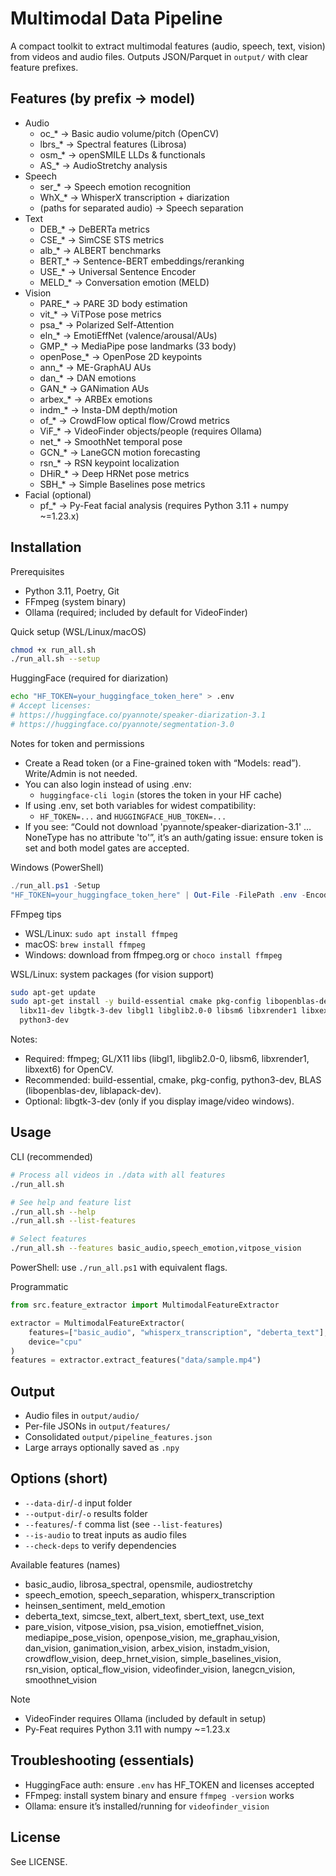 # Multimodal Data Pipeline

A compact toolkit to extract multimodal features (audio, speech, text, vision) from videos and audio files. Outputs JSON/Parquet in `output/` with clear feature prefixes.

## Features (by prefix → model)

- Audio
  - oc_* → Basic audio volume/pitch (OpenCV)
  - lbrs_* → Spectral features (Librosa)
  - osm_* → openSMILE LLDs & functionals
  - AS_* → AudioStretchy analysis
- Speech
  - ser_* → Speech emotion recognition
  - WhX_* → WhisperX transcription + diarization
  - (paths for separated audio) → Speech separation
- Text
  - DEB_* → DeBERTa metrics
  - CSE_* → SimCSE STS metrics
  - alb_* → ALBERT benchmarks
  - BERT_* → Sentence-BERT embeddings/reranking
  - USE_* → Universal Sentence Encoder
  - MELD_* → Conversation emotion (MELD)
- Vision
  - PARE_* → PARE 3D body estimation
  - vit_* → ViTPose pose metrics
  - psa_* → Polarized Self-Attention
  - eln_* → EmotiEffNet (valence/arousal/AUs)
  - GMP_* → MediaPipe pose landmarks (33 body)
  - openPose_* → OpenPose 2D keypoints
  - ann_* → ME-GraphAU AUs
  - dan_* → DAN emotions
  - GAN_* → GANimation AUs
  - arbex_* → ARBEx emotions
  - indm_* → Insta-DM depth/motion
  - of_* → CrowdFlow optical flow/Crowd metrics
  - ViF_* → VideoFinder objects/people (requires Ollama)
  - net_* → SmoothNet temporal pose
  - GCN_* → LaneGCN motion forecasting
  - rsn_* → RSN keypoint localization
  - DHiR_* → Deep HRNet pose metrics
  - SBH_* → Simple Baselines pose metrics
- Facial (optional)
  - pf_* → Py-Feat facial analysis (requires Python 3.11 + numpy ~=1.23.x)

## Installation

Prerequisites
- Python 3.11, Poetry, Git
- FFmpeg (system binary)
- Ollama (required; included by default for VideoFinder)

Quick setup (WSL/Linux/macOS)
```bash
chmod +x run_all.sh
./run_all.sh --setup
```

HuggingFace (required for diarization)
```bash
echo "HF_TOKEN=your_huggingface_token_here" > .env
# Accept licenses:
# https://huggingface.co/pyannote/speaker-diarization-3.1
# https://huggingface.co/pyannote/segmentation-3.0
```

Notes for token and permissions
- Create a Read token (or a Fine-grained token with “Models: read”). Write/Admin is not needed.
- You can also login instead of using .env:
  - `huggingface-cli login` (stores the token in your HF cache)
- If using .env, set both variables for widest compatibility:
  - `HF_TOKEN=...` and `HUGGINGFACE_HUB_TOKEN=...`
- If you see: “Could not download 'pyannote/speaker-diarization-3.1' … NoneType has no attribute 'to'”, it’s an auth/gating issue: ensure token is set and both model gates are accepted.

Windows (PowerShell)
```powershell
./run_all.ps1 -Setup
"HF_TOKEN=your_huggingface_token_here" | Out-File -FilePath .env -Encoding utf8
```

FFmpeg tips
- WSL/Linux: `sudo apt install ffmpeg`
- macOS: `brew install ffmpeg`
- Windows: download from ffmpeg.org or `choco install ffmpeg`

WSL/Linux: system packages (for vision support)
```bash
sudo apt-get update
sudo apt-get install -y build-essential cmake pkg-config libopenblas-dev liblapack-dev \
  libx11-dev libgtk-3-dev libgl1 libglib2.0-0 libsm6 libxrender1 libxext6 ffmpeg \
  python3-dev
```
Notes:
- Required: ffmpeg; GL/X11 libs (libgl1, libglib2.0-0, libsm6, libxrender1, libxext6) for OpenCV.
- Recommended: build-essential, cmake, pkg-config, python3-dev, BLAS (libopenblas-dev, liblapack-dev).
- Optional: libgtk-3-dev (only if you display image/video windows).

## Usage

CLI (recommended)
```bash
# Process all videos in ./data with all features
./run_all.sh

# See help and feature list
./run_all.sh --help
./run_all.sh --list-features

# Select features
./run_all.sh --features basic_audio,speech_emotion,vitpose_vision
```
PowerShell: use `./run_all.ps1` with equivalent flags.

Programmatic
```python
from src.feature_extractor import MultimodalFeatureExtractor

extractor = MultimodalFeatureExtractor(
    features=["basic_audio", "whisperx_transcription", "deberta_text"],
    device="cpu"
)
features = extractor.extract_features("data/sample.mp4")
```

## Output

- Audio files in `output/audio/`
- Per-file JSONs in `output/features/`
- Consolidated `output/pipeline_features.json`
- Large arrays optionally saved as `.npy`

## Options (short)

- `--data-dir`/`-d` input folder
- `--output-dir`/`-o` results folder
- `--features`/`-f` comma list (see `--list-features`)
- `--is-audio` to treat inputs as audio files
- `--check-deps` to verify dependencies

Available features (names)
- basic_audio, librosa_spectral, opensmile, audiostretchy
- speech_emotion, speech_separation, whisperx_transcription
- heinsen_sentiment, meld_emotion
- deberta_text, simcse_text, albert_text, sbert_text, use_text
- pare_vision, vitpose_vision, psa_vision, emotieffnet_vision, mediapipe_pose_vision,
  openpose_vision, me_graphau_vision, dan_vision, ganimation_vision,
  arbex_vision, instadm_vision, crowdflow_vision, deep_hrnet_vision, simple_baselines_vision,
  rsn_vision, optical_flow_vision, videofinder_vision, lanegcn_vision, smoothnet_vision

Note
- VideoFinder requires Ollama (included by default in setup)
- Py-Feat requires Python 3.11 with numpy ~=1.23.x

## Troubleshooting (essentials)

- HuggingFace auth: ensure `.env` has HF_TOKEN and licenses accepted
- FFmpeg: install system binary and ensure `ffmpeg -version` works
- Ollama: ensure it’s installed/running for `videofinder_vision`

## License

See LICENSE.